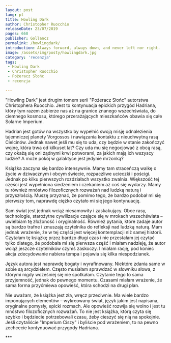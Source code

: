 ```yaml
---
layout: post
lang: pl
title: Howling Dark
author: Christopher Ruocchio
releaseDate: 23/07/2019
pages: 668
publisher: Gollancz
permalink: /howlingdark/
introduction: Always forward, always down, and never left nor right.
image: /assets/img/posty/howlingdark.jpg
category: 'recenzja'
tags:
 - Howling Dark
 - Christopher Ruocchio
 - Pożeracz Słońc
 - recenzja

---
```


  "Howling Dark" jest drugim tomem serii "Pożeracz Słońc" autorstwa Christophera Ruocchio. Jest to kontynuacja epickich przygód Hadriana, który tym razem zabierze nas aż na granice znanego wszechświata, do ciemnego kosmosu, którego przerażających mieszkańców obawia się całe Solarne Imperium.

  Hadrian jest gotów na wszystko by wypełnić swoją misję odnalezienia tajemniczej planety Vorgossos i nawiązania kontaktu z nieuchwytną rasą Cielcinów. Jednak nawet jeśli mu się to uda, czy będzie w stanie zakończyć wojnę, która trwa od kilkuset lat? Czy uda mu się negocjować z obcą rasą, czy okażą się oni żądnymi krwi potworami, za jakich mają ich wszyscy ludzie? A może pokój w galaktyce jest jedynie mrzonką?

  Książka zaczyna się bardzo intensywnie. Mamy tam straceńczą walkę o życie w dziwacznym i obcym świecie, rozpaczliwe ucieczki i pościgi. Jednak po kilku pierwszych rozdziałach wszystko zwalnia. Większość tej części jest wypełniona siedzeniem i czekaniem aż coś się wydarzy. Mamy tu również mnóstwo filozoficznych rozważań nad ludzką naturą i przyszłością. Muszę przyznać, że pomimo tego, że bardzo podobał mi się pierwszy tom, naprawdę ciężko czytało mi się jego kontynuację.

  Sam świat jest jednak wciąż niesamowity i zaskakujący. Obce rasy, technologie, starożytne cywilizacje czające się w mrokach wszechświata – uwielbiam tę złożoność i oryginalność. Również pytania, które zadaje autor są bardzo trafne i zmuszają czytelnika do refleksji nad ludzką naturą. Mam jednak wrażenie, że w tej części jest więcej kontemplacji niż samej historii. Czytałam tę książkę przez bardzo długi czas i nie przestałam jej czytać tylko dlatego, że podobała mi się pierwsza część i miałam nadzieję, że autor wciąż jeszcze czytelników czymś zaskoczy. I miałam rację, pod koniec akcja zdecydowanie nabiera tempa i pojawia się kilka niespodzianek.

  Język autora jest naprawdę bogaty i wyrafinowany. Niektóre zdania same w sobie są arcydziełem. Często musiałam sprawdzać w słowniku słowa, z którymi nigdy wcześniej się nie spotkałam. Czytanie tego to sama przyjemność, jednak do pewnego momentu. Czasami miałam wrażenie, że sama forma przyćmiewa opowieść, która schodzi na drugi plan.

  Nie uważam, że książka jest zła, wręcz przeciwnie. Ma wiele bardzo imponujących elementów – wykreowany świat, język jakim jest napisana, oryginalne pomysły, epicki rozmach. Ale opowieść rozwija się wolno i jest tu mnóstwo filozoficznych rozważań. To nie jest książka, którą czyta się szybko i będziecie potrzebowali czasu, żeby cieszyć się nią na spokojnie. Jeśli czytaliście "Imperium Ciszy" i byliście pod wrażeniem, to na pewno zechcecie kontynuować przygody Hadriana. 

  \*\*\*

